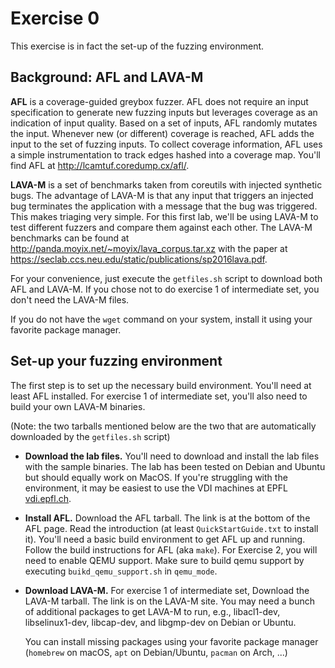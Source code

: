 # Exercise 0

This exercise is in fact the set-up of the fuzzing environment.


## Background: AFL and LAVA-M

**AFL** is a coverage-guided greybox fuzzer. AFL does not require an input
specification to generate new fuzzing inputs but leverages coverage as an
indication of input quality. Based on a set of inputs, AFL randomly mutates the
input. Whenever new (or different) coverage is reached, AFL adds the input to
the set of fuzzing inputs. To collect coverage information, AFL uses a simple
instrumentation to track edges hashed into a coverage map. You'll find AFL at
<http://lcamtuf.coredump.cx/afl/>.

**LAVA-M** is a set of benchmarks taken from coreutils with injected synthetic bugs.
The advantage of LAVA-M is that any input that triggers an injected bug
terminates the application with a message that the bug was triggered. This makes
triaging very simple. For this first lab, we'll be using LAVA-M to test
different fuzzers and compare them against each other. The LAVA-M benchmarks can
be found at <http://panda.moyix.net/~moyix/lava_corpus.tar.xz> with the paper at
<https://seclab.ccs.neu.edu/static/publications/sp2016lava.pdf>.


For your convenience, just execute the `getfiles.sh` script to download both AFL
and LAVA-M. If you chose not to do exercise 1 of intermediate set, you don't need the LAVA-M files.

If you do not have the `wget` command on your system, install it using your favorite package manager.


## Set-up your fuzzing environment

The first step is to set up the necessary build environment. You'll need at
least AFL installed. For exercise 1 of intermediate set, you'll also need to build your own
LAVA-M binaries.

(Note: the two tarballs mentioned below are the two that are automatically downloaded by the `getfiles.sh` script)

* **Download the lab files.** You'll need to download and install the lab files
  with the sample binaries. The lab has been tested on Debian and Ubuntu but
  should equally work on MacOS. If you're struggling with the environment, it
  may be easiest to use the VDI machines at EPFL [vdi.epfl.ch](https://vdi.epfl.ch/).

* **Install AFL.** Download the AFL tarball. The link is at the bottom of the AFL
  page. Read the introduction (at least `QuickStartGuide.txt` to install it).
  You'll need a basic build environment to get AFL up and running. Follow the
  build instructions for AFL (aka `make`).
  For Exercise 2, you will need to enable QEMU support. Make sure to build qemu
  support by executing `buikd_qemu_support.sh` in `qemu_mode`.

* **Download LAVA-M.** For exercise 1 of intermediate set, Download the LAVA-M tarball. The
  link is on the LAVA-M site. You may need a bunch of additional packages to get
  LAVA-M to run, e.g., libacl1-dev, libselinux1-dev, libcap-dev, and libgmp-dev
  on Debian or Ubuntu.
  
  You can install missing packages using your favorite package manager (`homebrew` on macOS, `apt` on Debian/Ubuntu, `pacman` on Arch, ...)
